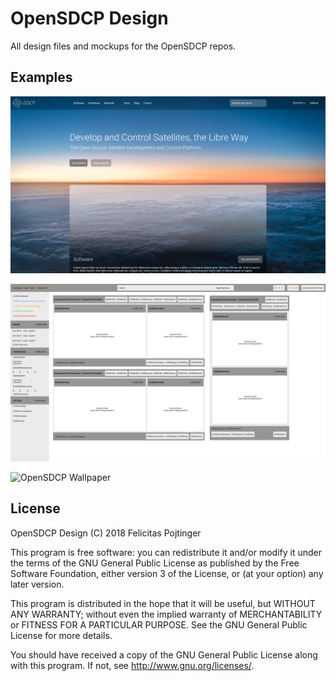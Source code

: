 # OpenSDCP Design

All design files and mockups for the OpenSDCP repos.

## Examples

![OpenSDCP Landing Page](opensdcp.github.io/landing-page/landing-page.png)

![OpenSNET Bridge Client Wallpaper](opensnet-bridge-client/concepts/dashboard-layout.png)

![OpenSDCP Wallpaper](opensdcp-wallpapers/sunrise-wallpaper.png)

## License

OpenSDCP Design (C) 2018 Felicitas Pojtinger

This program is free software: you can redistribute it and/or modify
it under the terms of the GNU General Public License as published by
the Free Software Foundation, either version 3 of the License, or
(at your option) any later version.

This program is distributed in the hope that it will be useful,
but WITHOUT ANY WARRANTY; without even the implied warranty of
MERCHANTABILITY or FITNESS FOR A PARTICULAR PURPOSE. See the
GNU General Public License for more details.

You should have received a copy of the GNU General Public License
along with this program. If not, see <http://www.gnu.org/licenses/>.
